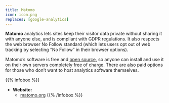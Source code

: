```yaml
---
title: Matomo
icon: icon.png
replaces: [google-analytics]
---
```


**Matomo** analytics lets sites keep their visitor data private without sharing it with anyone else, and is compliant with GDPR regulations. It also respects the web browser No Follow standard (which lets users opt out of web tracking by selecting “No Follow” in their browser options).

Matomo’s software is free and [open source][floss], so anyone can install and use it on their own servers completely free of charge. There are also paid options for those who don’t want to host analytics software themselves.

{{% infobox %}}
- **Website:** 
    - [matomo.org](https://matomo.org)
{{% /infobox %}}

[floss]: https://web.archive.org/web/20180904102804/https://switching.social/what-is-open-source-software/
